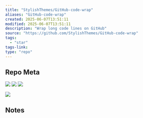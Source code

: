 ```yaml
---
title: "StylishThemes/GitHub-code-wrap"
aliases: "GitHub-code-wrap"
created: 2025-06-07T13:51:11
modified: 2025-06-07T13:51:11
description: "Wrap long code lines on GitHub"
source: "https://github.com/StylishThemes/GitHub-code-wrap"
tags:
  - "star"
tags-link:
type: "repo"
---
```

## Repo Meta

![](https://img.shields.io/github/stars/StylishThemes/GitHub-code-wrap?style=for-the-badge&label=stars) ![](https://img.shields.io/github/repo-size/StylishThemes/GitHub-code-wrap?style=for-the-badge&label=size) ![](https://img.shields.io/github/created-at/StylishThemes/GitHub-code-wrap?style=for-the-badge&label=since)

[![](https://github-readme-stats.vercel.app/api/pin/?username=StylishThemes&repo=GitHub-code-wrap&bg_color=00000000)](https://github.com/StylishThemes/GitHub-code-wrap)

## Notes

